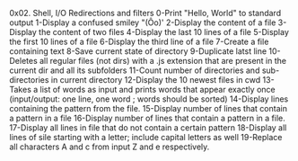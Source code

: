 0x02. Shell, I/O Redirections and filters
0-Print "Hello, World" to standard output
1-Display a confused smiley "(Ôo)'
2-Display the content of a file
3-Display the content of two files
4-Display the last 10 lines of a file
5-Display the first 10 lines of a file
6-Display the third line of a file
7-Create a file containing text
8-Save current state of directory
9-Duplicate latst line
10-Deletes all regular files (not dirs) with a .js extension that are present in the current dir and all its subfolders
11-Count number of directories and sub-directories in current directory
12-Display the 10 newest files in cwd
13-Takes a list of words as input and prints words that appear exactly once (input/output: one line, one word ; words should be sorted)
14-Display lines containing the pattern from the file. 
15-Display number of lines that contain a pattern in a file
16-Display number of lines that contain a pattern in a file.
17-Display all lines in file that do not contain a certain pattern
18-Display all lines of sile starting with a letter; include capital letters as well
19-Replace all characters A and c from input Z and e respectively. 
